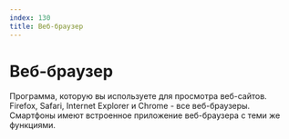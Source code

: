 ```yaml
---
index: 130
title: Веб-браузер
---
```

# Веб-браузер

Программа, которую вы используете для просмотра веб-сайтов. Firefox, Safari, Internet Explorer и Chrome - все веб-браузеры. Смартфоны имеют встроенное приложение веб-браузера с теми же функциями.